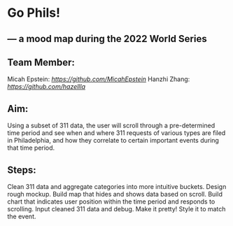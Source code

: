 # **Go Phils!**
## — a mood map during the 2022 World Series  

## Team Member:
Micah Epstein: *https://github.com/MicahEpstein*
Hanzhi Zhang: *https://github.com/hazellla*

## Aim:
Using a subset of 311 data, the user will scroll through a pre-determined time period and see when and where 311 requests of various types are filed in Philadelphia, and how they correlate to certain important events during that time period. 

## Steps:
Clean 311 data and aggregate categories into more intuitive buckets.
Design rough mockup.
Build map that hides and shows data based on scroll.
Build chart that indicates user position within the time period and responds to scrolling.
Input cleaned 311 data and debug.
Make it pretty! Style it to match the event.

